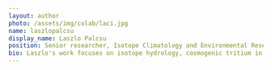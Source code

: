 ```yaml
---
layout: author
photo: /assets/img/colab/laci.jpg 
name: laszlopalcsu
display_name: Laszlo Palcsu
position: Senior researcher, Isotope Climatology and Environmental Research Centre (ICER), HUN-REN Institute for Nuclear Research (ATOMKI), Hungary  
bio: Laszlo's work focuses on isotope hydrology, cosmogenic tritium in the atmosphere, isotope geochemistry and palaeoclimate.
---
```


